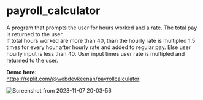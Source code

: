 # payroll_calculator
A program that prompts the user for hours worked and a rate. The total pay is returned to the user. <br>
If total hours worked are more than 40, than the hourly rate is multipled 1.5 times for every hour after hourly rate and added to regular pay. 
Else user hourly input is less than 40. User input times user rate is multipled and returned to the user.

**Demo here:** <br>
https://replit.com/@webdevkeenan/payrollcalculator

![Screenshot from 2023-11-07 20-03-56](https://github.com/webdevkeenan/payroll_calculator/assets/42125735/8d384698-b5f4-467a-9abe-4e34213db2e4)
